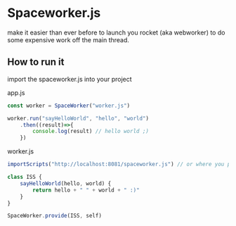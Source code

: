 # Spaceworker.js

make it easier than ever before to launch you rocket (aka webworker) to do some expensive work off the main thread.


## How to run it

import the spaceworker.js into your project

app.js
```javascript
const worker = SpaceWorker("worker.js")

worker.run("sayHelloWorld", "hello", "world")
    .then((result)=>{
        console.log(result) // hello world ;)
    })
```
worker.js
```javascript
importScripts("http://localhost:8081/spaceworker.js") // or where you put the spaceworker.js file

class ISS {
    sayHelloWorld(hello, world) {
        return hello + " " + world + " :)"
    }
}

SpaceWorker.provide(ISS, self)
```